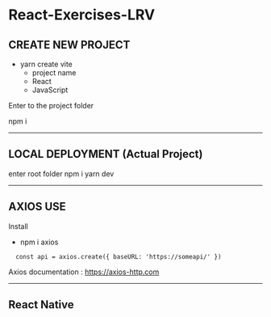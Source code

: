# React-Exercises-LRV

## CREATE NEW PROJECT

- yarn create vite
    - project name
    - React
    - JavaScript

Enter to the project folder

npm i

------------------------------

## LOCAL DEPLOYMENT (Actual Project)
enter root folder
npm i
yarn dev

-----------------------------

## AXIOS USE

Install 
- npm i axios

`  const api = axios.create({
    baseURL: 'https://someapi/'
  })`

 Axios documentation : https://axios-http.com 


------------------------------

## React Native 
